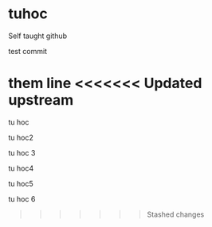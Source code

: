 # tuhoc
Self taught github


test commit

them line
<<<<<<< Updated upstream
=======
tu hoc 


tu hoc2

tu hoc 3

tu hoc4

tu hoc5

tu hoc 6
>>>>>>> Stashed changes
